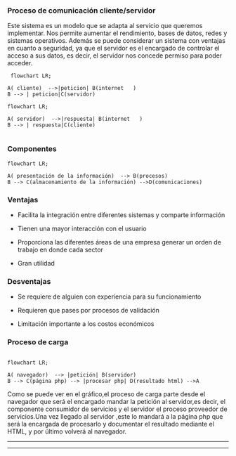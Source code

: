 
### Proceso de comunicación cliente/servidor
Este sistema es un modelo que se adapta al servicio que queremos implementar. 
Nos permite aumentar el rendimiento, bases de datos, redes y sistemas operativos.
Además se puede considerar un sistema con ventajas en cuanto a seguridad, ya que el servidor es el encargado de controlar el acceso a sus datos, 
es decir, el servidor nos concede permiso para poder acceder.

```mermaid
 flowchart LR;

A( cliente)  -->|peticion| B(internet   ) 
B --> | peticion|C(servidor)
```
```mermaid
flowchart LR;

A( servidor)  -->|respuesta| B(internet   ) 
B --> | respuesta|C(cliente)


```
### Componentes

```mermaid
flowchart LR;

A( presentación de la información)  --> B(procesos) 
B --> C(almacenamiento de la información) -->D(comunicaciones)
```


### Ventajas

- Facilita la integración entre diferentes sistemas y comparte información 

- Tienen una mayor interacción con el usuario

- Proporciona las diferentes áreas de una empresa generar un orden de trabajo en donde cada sector 

- Gran utilidad

### Desventajas

- Se requiere de alguien con experiencia para su funcionamiento

- Requieren que pases por procesos de validación

- Limitación importante a los costos económicos 

### Proceso de carga

```mermaid

flowchart LR;

A( navegador)  --> |petición| B(servidor) 
B --> C(página php) --> |procesar php| D(resultado html) -->A

```


Como se puede ver en el gráfico,el proceso de carga parte desde el navegador que será el encargado mandar la petición al servidor,es decir, el componente consumidor de servicios 
y el servidor el proceso proveedor de servicios.Una vez llegado al servidor ,este lo mandará a la página php que será la encargada de procesarlo y documentar el resultado mediante 
el HTML, y por último volverá al navegador.

---

---
